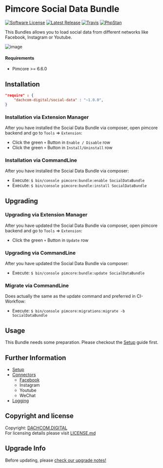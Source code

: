 # Pimcore Social Data Bundle
[![Software License](https://img.shields.io/badge/license-GPLv3-brightgreen.svg?style=flat-square)](LICENSE.md)
[![Latest Release](https://img.shields.io/packagist/v/dachcom-digital/social-data.svg?style=flat-square)](https://packagist.org/packages/dachcom-digital/social-data)
[![Travis](https://img.shields.io/travis/com/dachcom-digital/pimcore-social-data/master.svg?style=flat-square)](https://travis-ci.com/dachcom-digital/pimcore-social-data)
[![PhpStan](https://img.shields.io/badge/PHPStan-level%202-brightgreen.svg?style=flat-square)](#)

This Bundles allows you to load social data from different networks like Facebook, Instagram or Youtube.

![image](https://user-images.githubusercontent.com/700119/94448014-bce31980-01aa-11eb-8869-e38bde73d253.png)

#### Requirements
* Pimcore >= 6.6.0

## Installation

```json
"require" : {
    "dachcom-digital/social-data" : "~1.0.0",
}
```

### Installation via Extension Manager
After you have installed the Social Data Bundle via composer, open pimcore backend and go to `Tools` => `Extension`:
- Click the green `+` Button in `Enable / Disable` row
- Click the green `+` Button in `Install/Uninstall` row

### Installation via CommandLine
After you have installed the Social Data Bundle via composer:
- Execute: `$ bin/console pimcore:bundle:enable SocialDataBundle`
- Execute: `$ bin/console pimcore:bundle:install SocialDataBundle`

## Upgrading

### Upgrading via Extension Manager
After you have updated the Social Data Bundle via composer, open pimcore backend and go to `Tools` => `Extension`:
- Click the green `+` Button in `Update` row

### Upgrading via CommandLine
After you have updated the Social Data Bundle via composer:
- Execute: `$ bin/console pimcore:bundle:update SocialDataBundle`

### Migrate via CommandLine
Does actually the same as the update command and preferred in CI-Workflow:
- Execute: `$ bin/console pimcore:migrations:migrate -b SocialDataBundle`

## Usage
This Bundle needs some preparation. Please checkout the [Setup](docs/00_Setup.md) guide first.

## Further Information
- [Setup](docs/00_Setup.md)
- [Connectors](./docs/10_Connectors.md)
  - [Facebook](./docs/Connectors/01_Facebook.md)
  - Instagram
  - Youtube
  - WeChat
- [Logging](docs/20_Logging.md)


## Copyright and license
Copyright: [DACHCOM.DIGITAL](http://dachcom-digital.ch)  
For licensing details please visit [LICENSE.md](LICENSE.md)  

## Upgrade Info
Before updating, please [check our upgrade notes!](UPGRADE.md)
